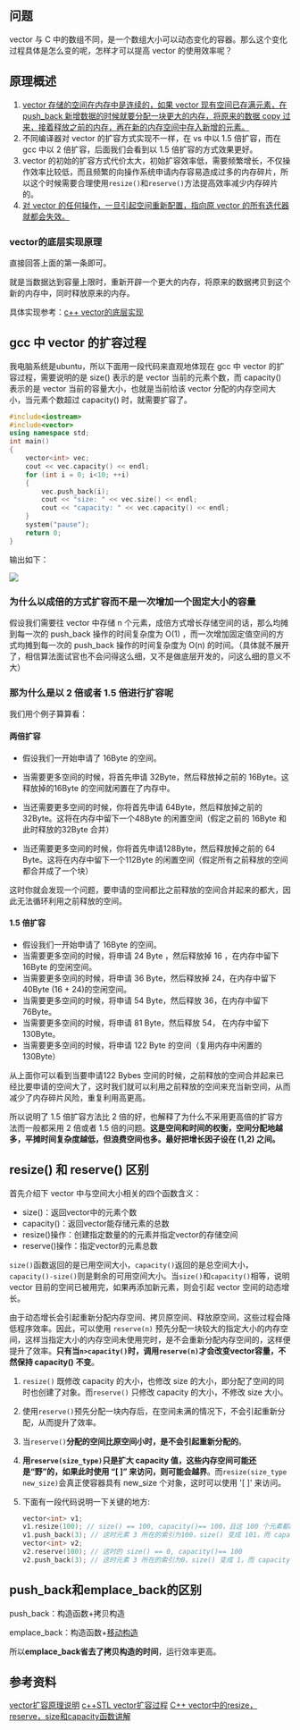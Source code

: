 ## 问题

vector 与 C 中的数组不同，是一个数组大小可以动态变化的容器。那么这个变化过程具体是怎么变的呢，怎样才可以提高 vector 的使用效率呢？

## 原理概述

1. <u>vector 存储的空间在内存中是连续的，如果 vector 现有空间已存满元素，在 push_back 新增数据的时候就要分配一块更大的内存，将原来的数据 copy 过来，接着释放之前的内存，再在新的内存空间中存入新增的元素。</u>
2. 不同编译器对 vector 的扩容方式实现不一样，在 vs 中以 1.5 倍扩容，而在 gcc 中以 2 倍扩容，后面我们会看到以 1.5 倍扩容的方式效果更好。
3. vector 的初始的扩容方式代价太大，初始扩容效率低，需要频繁增长，不仅操作效率比较低，而且频繁的向操作系统申请内存容易造成过多的内存碎片，所以这个时候需要合理使用`resize()`和`reserve()`方法提高效率减少内存碎片的。
4. <u>对 vector 的任何操作，一旦引起空间重新配置，指向原 vector 的所有迭代器就都会失效。</u>

### vector的底层实现原理

直接回答上面的第一条即可。

就是当数据达到容量上限时，重新开辟一个更大的内存，将原来的数据拷贝到这个新的内存中，同时释放原来的内存。

具体实现参考：[c++ vector的底层实现](https://blog.csdn.net/zhangruijerry/article/details/99681595)

## gcc 中 vector 的扩容过程

我电脑系统是ubuntu，所以下面用一段代码来直观地体现在 gcc 中 vector 的扩容过程，需要说明的是 size() 表示的是 vector 当前的元素个数，而 capacity() 表示的是 vector 当前的容量大小，也就是当前给该 vector 分配的内存空间大小，当元素个数超过 capacity() 时，就需要扩容了。

```c++
#include<iostream>
#include<vector>
using namespace std;
int main()
{
    vector<int> vec;
    cout << vec.capacity() << endl;
    for (int i = 0; i<10; ++i)
    {
        vec.push_back(i);
        cout << "size: " << vec.size() << endl;
        cout << "capacity: " << vec.capacity() << endl;
    }
    system("pause");
    return 0;
}
```

输出如下：

![](https://gitee.com/xn1997/picgo/raw/master/3UV4ldbkv62NrEM.jpg)

### 为什么以成倍的方式扩容而不是一次增加一个固定大小的容量

假设我们需要往 vector 中存储 n 个元素，成倍方式增长存储空间的话，那么均摊到每一次的 push_back 操作的时间复杂度为 O(1) ，而一次增加固定值空间的方式均摊到每一次的 push_back 操作的时间复杂度为 O(n) 的时间。（具体就不展开了，相信算法面试官也不会问得这么细，又不是做底层开发的，问这么细的意义不大）

### 那为什么是以 2 倍或者 1.5 倍进行扩容呢

我们用个例子算算看：

#### 两倍扩容

* 假设我们一开始申请了 16Byte 的空间。

* 当需要更多空间的时候，将首先申请 32Byte，然后释放掉之前的 16Byte。这释放掉的16Byte 的空间就闲置在了内存中。

* 当还需要更多空间的时候，你将首先申请 64Byte，然后释放掉之前的 32Byte。这将在内存中留下一个48Byte 的闲置空间（假定之前的 16Byte 和此时释放的32Byte 合并）

* 当还需要更多空间的时候，你将首先申请128Byte，然后释放掉之前的 64 Byte。这将在内存中留下一个112Byte 的闲置空间（假定所有之前释放的空间都合并成了一个块）

  

这时你就会发现一个问题，要申请的空间都比之前释放的空间合并起来的都大，因此无法循环利用之前释放的空间。

#### 1.5 倍扩容

* 假设我们一开始申请了 16Byte 的空间。
* 当需要更多空间的时候，将申请 24 Byte ，然后释放掉 16 ，在内存中留下 16Byte 的空闲空间。
* 当需要更多空间的时候，将申请 36 Byte，然后释放掉 24，在内存中留下 40Byte (16 + 24)的空闲空间。
* 当需要更多空间的时候，将申请 54 Byte，然后释放 36，在内存中留下 76Byte。
* 当需要更多空间的时候，将申请 81 Byte，然后释放 54， 在内存中留下 130Byte。
* 当需要更多空间的时候，将申请 122 Byte 的空间（复用内存中闲置的 130Byte）
  

从上面你可以看到当要申请122 Bybes 空间的时候，之前释放的空间合并起来已经比要申请的空间大了，这时我们就可以利用之前释放的空间来充当新空间，从而减少了内存碎片风险，重复利用高更高。

所以说明了 1.5 倍扩容方法比 2 倍的好，也解释了为什么不采用更高倍的扩容方法而一般都采用 2 倍或者 1.5 倍的问题。**这是空间和时间的权衡，空间分配地越多，平摊时间复杂度越低，但浪费空间也多。最好把增长因子设在 (1,2) 之间。**

## resize() 和 reserve() 区别

首先介绍下 vector 中与空间大小相关的四个函数含义：

- size()：返回vector中的元素个数
- capacity()：返回vector能存储元素的总数
- resize()操作：创建指定数量的的元素并指定vector的存储空间
- reserve()操作：指定vector的元素总数

`size()`函数返回的是已用空间大小，`capacity()`返回的是总空间大小，`capacity()-size()`则是剩余的可用空间大小。当`size()`和`capacity()`相等，说明 vector 目前的空间已被用完，如果再添加新元素，则会引起 vector 空间的动态增长。

由于动态增长会引起重新分配内存空间、拷贝原空间、释放原空间，这些过程会降低程序效率。因此，可以使用 `reserve(n)` 预先分配一块较大的指定大小的内存空间，这样当指定大小的内存空间未使用完时，是不会重新分配内存空间的，这样便提升了效率。**只有当`n>capacity()`时，调用`reserve(n)`才会改变vector容量，不然保持 capacity() 不变**。

1. `resize()` 既修改 capacity 的大小，也修改 size 的大小，即分配了空间的同时也创建了对象。而`reserve()` 只修改 capacity 的大小，不修改 size 大小。

2. 使用`reserve()`预先分配一块内存后，在空间未满的情况下，不会引起重新分配，从而提升了效率。

3. 当`reserve()`**分配的空间比原空间小时，是不会引起重新分配的**。

4. **用`reserve(size_type)`只是扩大 capacity 值，这些内存空间可能还是“野”的，如果此时使用 “[ ]” 来访问，则可能会越界**。而`resize(size_type new_size)`会真正使容器具有 new_size 个对象，这时可以使用 '[ ]' 来访问。

5. 下面有一段代码说明一下关键的地方:

   ```c++
   vector<int> v1;
   v1.resize(100); // size() == 100, capacity()== 100，且这 100 个元素都默认为 0
   v1.push_back(3); // 这时元素 3 所在的索引为100，size() 变成 101，而 capacity() 变为 200
   vector<int> v2;
   v2.reserve(100); // 这时的 size() == 0, capacity()== 100
   v2.push_back(3); // 这时元素 3 所在的索引为0，size() 变成 1，而 capacity() 依然是100
   ```


## push_back和emplace_back的区别

push_back：构造函数+拷贝构造

emplace_back：构造函数+<u>移动构造</u>

所以**emplace_back省去了拷贝构造的时间**，运行效率更高。

## 参考资料

[vector扩容原理说明](https://blog.csdn.net/yangshiziping/article/details/52550291?utm_medium=distribute.pc_relevant.none-task-blog-BlogCommendFromMachineLearnPai2-4.nonecase&depth_1-utm_source=distribute.pc_relevant.none-task-blog-BlogCommendFromMachineLearnPai2-4.nonecase)
[c++STL vector扩容过程](https://blog.csdn.net/rusbme/article/details/98102016)
[C++ vector中的resize，reserve，size和capacity函数讲解](https://blog.csdn.net/amusi1994/article/details/81106455)

